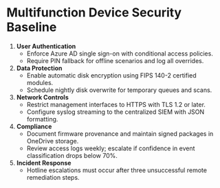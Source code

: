 # Multifunction Device Security Baseline

1. **User Authentication**
   - Enforce Azure AD single sign-on with conditional access policies.
   - Require PIN fallback for offline scenarios and log all overrides.
2. **Data Protection**
   - Enable automatic disk encryption using FIPS 140-2 certified modules.
   - Schedule nightly disk overwrite for temporary queues and scans.
3. **Network Controls**
   - Restrict management interfaces to HTTPS with TLS 1.2 or later.
   - Configure syslog streaming to the centralized SIEM with JSON formatting.
4. **Compliance**
   - Document firmware provenance and maintain signed packages in OneDrive storage.
   - Review access logs weekly; escalate if confidence in event classification drops below 70%.
5. **Incident Response**
   - Hotline escalations must occur after three unsuccessful remote remediation steps.
